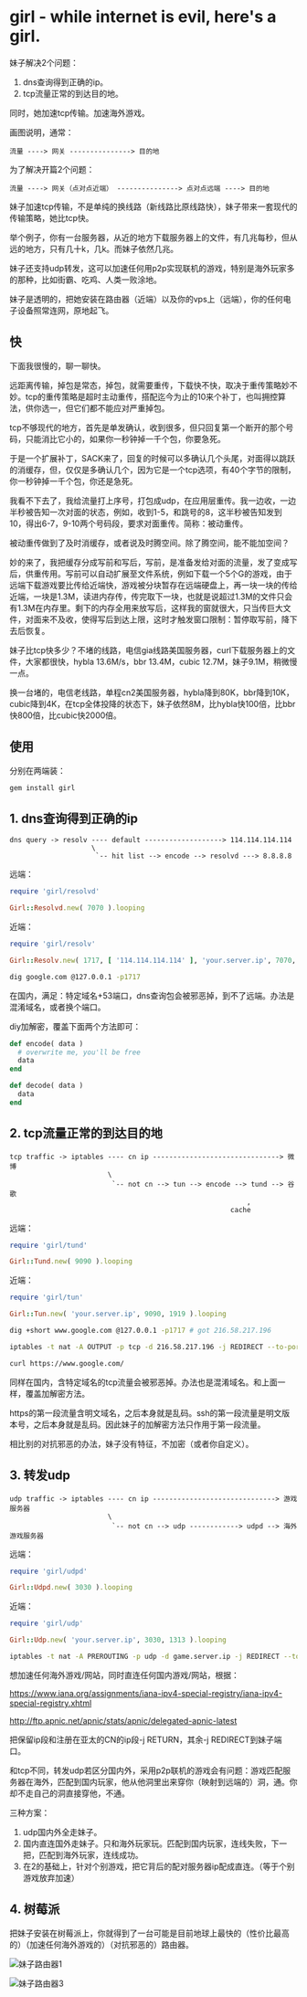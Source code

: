 # girl - while internet is evil, here's a girl.

妹子解决2个问题：

1. dns查询得到正确的ip。
2. tcp流量正常的到达目的地。

同时，她加速tcp传输。加速海外游戏。

画图说明，通常：

```
流量 ----> 网关 ---------------> 目的地
```

为了解决开篇2个问题：

```
流量 ----> 网关（点对点近端） ---------------> 点对点远端 ----> 目的地
```

妹子加速tcp传输，不是单纯的换线路（新线路比原线路快），妹子带来一套现代的传输策略，她比tcp快。

举个例子，你有一台服务器，从近的地方下载服务器上的文件，有几兆每秒，但从远的地方，只有几十k，几k。而妹子依然几兆。

妹子还支持udp转发，这可以加速任何用p2p实现联机的游戏，特别是海外玩家多的那种，比如街霸、吃鸡、人类一败涂地。

妹子是透明的，把她安装在路由器（近端）以及你的vps上（远端），你的任何电子设备照常连网，原地起飞。

## 快

下面我很慢的，聊一聊快。

远距离传输，掉包是常态，掉包，就需要重传，下载快不快，取决于重传策略妙不妙。tcp的重传策略是超时主动重传，搭配迄今为止的10来个补丁，也叫拥控算法，供你选一，但它们都不能应对严重掉包。

tcp不够现代的地方，首先是单发确认，收到很多，但只回复第一个断开的那个号码，只能消比它小的，如果你一秒钟掉一千个包，你要急死。

于是一个扩展补丁，SACK来了，回复的时候可以多确认几个头尾，对面得以跳跃的消缓存，但，仅仅是多确认几个，因为它是一个tcp选项，有40个字节的限制，你一秒钟掉一千个包，你还是急死。

我看不下去了，我给流量打上序号，打包成udp，在应用层重传。我一边收，一边半秒被告知一次对面的状态，例如，收到1-5，和跳号的8，这半秒被告知发到10，得出6-7，9-10两个号码段，要求对面重传。简称：被动重传。

被动重传做到了及时消缓存，或者说及时腾空间。除了腾空间，能不能加空间？

妙的来了，我把缓存分成写前和写后，写前，是准备发给对面的流量，发了变成写后，供重传用。写前可以自动扩展至文件系统，例如下载一个5个G的游戏，由于远端下载游戏要比传给近端快，游戏被分块暂存在远端硬盘上，再一块一块的传给近端，一块是1.3M，读进内存传，传完取下一块，也就是说超过1.3M的文件只会有1.3M在内存里。剩下的内存全用来放写后，这样我的窗就很大，只当传巨大文件，对面来不及收，使得写后到达上限，这时才触发窗口限制：暂停取写前，降下去后恢复。

妹子比tcp快多少？不堵的线路，电信gia线路美国服务器，curl下载服务器上的文件，大家都很快，hybla 13.6M/s，bbr 13.4M，cubic 12.7M，妹子9.1M，稍微慢一点。

换一台堵的，电信老线路，单程cn2美国服务器，hybla降到80K，bbr降到10K，cubic降到4K，在tcp全体投降的状态下，妹子依然8M，比hybla快100倍，比bbr快800倍，比cubic快2000倍。

## 使用

分别在两端装：

```bash
gem install girl
```

## 1. dns查询得到正确的ip

```
dns query -> resolv ---- default -------------------> 114.114.114.114
                    \
                     `-- hit list --> encode --> resolvd ---> 8.8.8.8
```

远端：

```ruby
require 'girl/resolvd'

Girl::Resolvd.new( 7070 ).looping
```

近端：

```ruby
require 'girl/resolv'

Girl::Resolv.new( 1717, [ '114.114.114.114' ], 'your.server.ip', 7070, [ 'google.com' ] ).looping
```

```bash
dig google.com @127.0.0.1 -p1717
```

在国内，满足：特定域名+53端口，dns查询包会被邪恶掉，到不了远端。办法是混淆域名，或者换个端口。

diy加解密，覆盖下面两个方法即可：

```ruby
def encode( data )
  # overwrite me, you'll be free
  data
end

def decode( data )
  data
end
```

## 2. tcp流量正常的到达目的地

```
tcp traffic -> iptables ---- cn ip -------------------------------> 微博
                        \
                         `-- not cn --> tun --> encode --> tund --> 谷歌
                                                          ,
                                                      cache
```

远端：

```ruby
require 'girl/tund'

Girl::Tund.new( 9090 ).looping
```

近端：

```ruby
require 'girl/tun'

Girl::Tun.new( 'your.server.ip', 9090, 1919 ).looping
```

```bash
dig +short www.google.com @127.0.0.1 -p1717 # got 216.58.217.196

iptables -t nat -A OUTPUT -p tcp -d 216.58.217.196 -j REDIRECT --to-ports 1919

curl https://www.google.com/
```

同样在国内，含特定域名的tcp流量会被邪恶掉。办法也是混淆域名。和上面一样，覆盖加解密方法。

https的第一段流量含明文域名，之后本身就是乱码。ssh的第一段流量是明文版本号，之后本身就是乱码。因此妹子的加解密方法只作用于第一段流量。

相比别的对抗邪恶的办法，妹子没有特征，不加密（或者你自定义）。

## 3. 转发udp

```
udp traffic -> iptables ---- cn ip ------------------------------> 游戏服务器
                        \
                         `-- not cn --> udp ------------> udpd --> 海外游戏服务器
```

远端：

```ruby
require 'girl/udpd'

Girl::Udpd.new( 3030 ).looping
```

近端：

```ruby
require 'girl/udp'

Girl::Udp.new( 'your.server.ip', 3030, 1313 ).looping
```

```bash
iptables -t nat -A PREROUTING -p udp -d game.server.ip -j REDIRECT --to-ports 1313
```

想加速任何海外游戏/网站，同时直连任何国内游戏/网站，根据：

https://www.iana.org/assignments/iana-ipv4-special-registry/iana-ipv4-special-registry.xhtml

http://ftp.apnic.net/apnic/stats/apnic/delegated-apnic-latest

把保留ip段和注册在亚太的CN的ip段-j RETURN，其余-j REDIRECT到妹子端口。

和tcp不同，转发udp若区分国内外，采用p2p联机的游戏会有问题：游戏匹配服务器在海外，匹配到国内玩家，他从他洞里出来穿你（映射到远端的）洞，通。你却不走自己的洞直接穿他，不通。

三种方案：

1. udp国内外全走妹子。
2. 国内直连国外走妹子。只和海外玩家玩。匹配到国内玩家，连线失败，下一把，匹配到海外玩家，连线成功。
3. 在2的基础上，针对个别游戏，把它背后的配对服务器ip配成直连。（等于个别游戏放弃加速）

## 4. 树莓派

把妹子安装在树莓派上，你就得到了一台可能是目前地球上最快的（性价比最高的）（加速任何海外游戏的）（对抗邪恶的）路由器。

![妹子路由器1](http://89.208.243.143/pic1.jpg)

![妹子路由器3](http://89.208.243.143/pic3.jpg)
